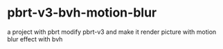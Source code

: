 # pbrt-v3-bvh-motion-blur
a project with pbrt
modify pbrt-v3 and make it render picture with motion blur effect with bvh

